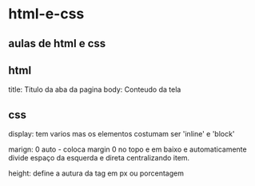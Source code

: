 # html-e-css
## aulas de html e css

## html
title: Titulo da aba da pagina
body: Conteudo da tela


## css

display: tem varios mas os elementos costumam ser 'inline' e 'block'

marign: 0 auto - coloca margin 0 no topo e em baixo e automaticamente divide espaço da esquerda e direta centralizando item.

height: define a autura da tag em px ou porcentagem
